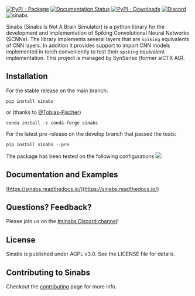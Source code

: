[![PyPI - Package](https://img.shields.io/pypi/v/sinabs.svg)](https://pypi.org/project/sinabs/)
[![Documentation Status](https://readthedocs.org/projects/sinabs/badge/?version=main)](https://sinabs.readthedocs.io)
[![PyPI - Downloads](https://img.shields.io/pypi/dd/sinabs)](https://pepy.tech/project/sinabs)
[![Discord](https://img.shields.io/discord/852094154188259338)](https://discord.gg/V6FHBZURkg)
![sinabs](docs/_static/sinabs-logo-lowercase-whitebg.png)

Sinabs (Sinabs Is Not A Brain Simulator) is a python library for the development and implementation of Spiking Convolutional Neural Networks (SCNNs).
The library implements several layers that are `spiking` equivalents of CNN layers.
In addition it provides support to import CNN models implemented in torch conveniently to test their `spiking` equivalent implementation.
This project is managed by SynSense (former aiCTX AG).

Installation
------------
For the stable release on the main branch:
```
pip install sinabs
```
or (thanks to [@Tobias-Fischer](https://github.com/Tobias-Fischer))
```
conda install -c conda-forge sinabs
```

For the latest pre-release on the develop branch that passed the tests:
```
pip install sinabs --pre
```
The package has been tested on the following configurations
[![](http://github-actions.40ants.com/synsense/sinabs/matrix.svg?only=ci.multitest)](https://github.com/synsense/sinabs)


Documentation and Examples
--------------------------
[https://sinabs.readthedocs.io/](https://sinabs.readthedocs.io/)

Questions? Feedback?
--------------------
Please join us on the [#sinabs Discord channel](https://discord.gg/V6FHBZURkg)!

License
-------
Sinabs is published under AGPL v3.0. See the LICENSE file for details.


Contributing to Sinabs
------------------------
Checkout the [contributing](https://sinabs.readthedocs.io/en/develop/about/contributing.html) page for more info.
